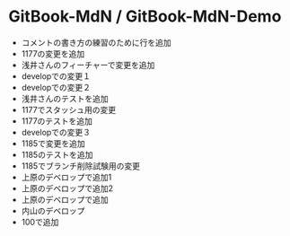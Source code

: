 # GitBook-MdN / GitBook-MdN-Demo
- コメントの書き方の練習のために行を追加
- 1177の変更を追加
- 浅井さんのフィーチャーで変更を追加
- developでの変更１
- developでの変更２
- 浅井さんのテストを追加
- 1177でスタッシュ用の変更
- 1177のテストを追加
- developでの変更３
- 1185で変更を追加
- 1185のテストを追加
- 1185でブランチ削除試験用の変更
- 上原のデベロップで追加1
- 上原のデベロップで追加2
- 上原のデベロップで追加
- 内山のデベロップ
- 100で追加
